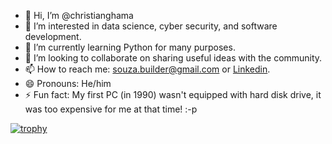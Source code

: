 - 👋 Hi, I’m @christianghama
- 👀 I’m interested in data science, cyber security, and software development.
- 🌱 I’m currently learning Python for many purposes.
- 💞️ I’m looking to collaborate on sharing useful ideas with the community.
- 📫 How to reach me: souza.builder@gmail.com or [Linkedin](https://www.linkedin.com/in/crhistian/).
- 😄 Pronouns: He/him
- ⚡ Fun fact: My first PC (in 1990) wasn't equipped with hard disk drive, it was too expensive for me at that time! :-p

[![trophy](https://github-profile-trophy.vercel.app/?username=christianghama)](https://github.com/christianghama/github-profile-trophy)
<!---
christianghama/christianghama is a ✨ special ✨ repository because its `README.md` (this file) appears on your GitHub profile.
You can click the Preview link to take a look at your changes.
--->
